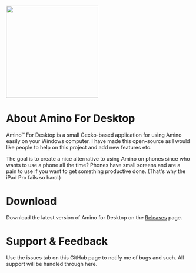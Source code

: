 <img src="https://windowslogic.co.uk/img/amino.png" width="250"></img>

# About Amino For Desktop
Amino™ For Desktop is a small Gecko-based application for using Amino easily on your Windows computer. I have made this open-source as I would like people to help on this project and add new features etc.

The goal is to create a nice alternative to using Amino on phones since who wants to use a phone all the time? Phones have small screens and are a pain to use if you want to get something productive done. (That's why the iPad Pro fails so hard.)

# Download

Download the latest version of Amino for Desktop on the [Releases](https://github.com/windowslogic/amino-for-desktop/releases) page.

# Support & Feedback

Use the issues tab on this GitHub page to notify me of bugs and such. All support will be handled through here.
